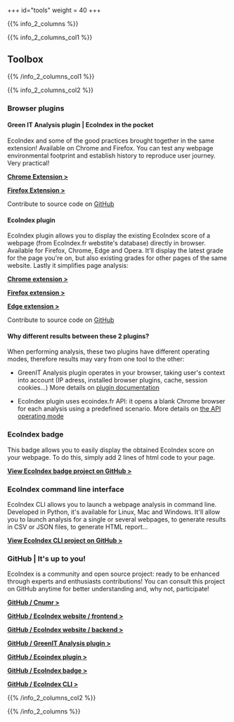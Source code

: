 +++
id="tools"
weight = 40
+++

{{% info_2_columns %}}

{{% info_2_columns_col1 %}}

## Toolbox

{{% /info_2_columns_col1 %}}

{{% info_2_columns_col2 %}}

### Browser plugins

#### Green IT Analysis plugin | EcoIndex in the pocket

EcoIndex and some of the good practices brought together in the same extension! Available on Chrome and Firefox. You can test any webpage environmental footprint and establish history to reproduce user journey. Very practical!

[**Chrome Extension >**](https://chrome.google.com/webstore/detail/greenit-analysis/mofbfhffeklkbebfclfaiifefjflcpad)

[**Firefox Extension >**](https://addons.mozilla.org/fr/firefox/addon/greenit-analysis/)

Contribute to source code on [GitHub](https://github.com/cnumr/GreenIT-Analysis)

#### EcoIndex plugin

EcoIndex plugin allows you to display the existing EcoIndex score of a webpage (from EcoIndex.fr webstite's database) directly in browser. Available for Firefox, Chrome, Edge and Opera. It'll display the latest grade for the page you're on, but also existing grades for other pages of the same website. Lastly it simplifies page analysis:

[**Chrome extension >**](https://chrome.google.com/webstore/detail/ecoindexfr/apeadjelacokohnkfclnhjlihklpclmp)

[**Firefox extension >**](https://addons.mozilla.org/fr/firefox/addon/ecoindex-fr/)

[**Edge extension >**](https://microsoftedge.microsoft.com/addons/detail/fioadgdggjngcpbeilfgacmddamnhnah)


Contribute to source code on [GitHub](https://github.com/cnumr/ecoindex-browser-plugin)

#### Why different results between these 2 plugins?

When performing analysis, these two plugins have different operating modes, therefore results may vary from one tool to the other:

- GreenIT Analysis plugin operates in your browser, taking user's context into account (IP adress, installed browser plugins, cache, session cookies...) More details on [plugin documentation](https://github.com/cnumr/GreenIT-Analysis#r%C3%A9sultats-diff%C3%A9rents-entre-deux-analyses)

- EcoIndex plugin uses ecoindex.fr API: it opens a blank Chrome browser for each analysis using a predefined scenario. More details on [the API operating mode](https://www.ecoindex.fr/comment-ca-marche/#m%C3%A9thodologie-danalyse)


### EcoIndex badge

This badge allows you to easily display the obtained EcoIndex score on your webpage. To do this, simply add 2 lines of html code to your page.

[**View EcoIndex badge project on GitHub >**](https://github.com/cnumr/ecoindex_badge)


### EcoIndex command line interface

EcoIndex CLI allows you to launch a webpage analysis in command line. Developed in Python, it's available for Linux, Mac and Windows. It'll allow you to launch analysis for a single or several webpages, to generate results in CSV or JSON files, to generate HTML report...

[**View EcoIndex CLI project on GitHub >**](https://github.com/cnumr/EcoIndex_python/tree/main/projects/ecoindex_cli#readme)


### GitHub | It's up to you!

EcoIndex is a community and open source project: ready to be enhanced through experts and enthusiasts contributions!
You can consult this project on GitHub anytime for better understanding and, why not, participate!

[**GitHub / Cnumr >**](https://github.com/cnumr)

[**GitHub / EcoIndex website / frontend >**](https://github.com/cnumr/EcoIndex)

[**GitHub / EcoIndex website / backend >**](https://github.com/cnumr/EcoIndex_python/tree/main/projects/ecoindex_api#readme)

[**GitHub / GreenIT Analysis plugin >**](https://github.com/cnumr/GreenIT-Analysis)

[**GitHub / Ecoindex plugin >**](https://github.com/cnumr/ecoindex-browser-plugin)

[**GitHub / EcoIndex badge >**](https://github.com/cnumr/ecoindex_badge)

[**GitHub / EcoIndex CLI >**](https://github.com/cnumr/EcoIndex_python/tree/main/projects/ecoindex_cli#readme)

{{% /info_2_columns_col2 %}}

{{% /info_2_columns %}}

